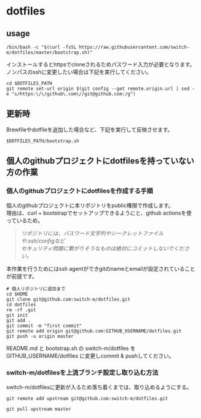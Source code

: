 # dotfiles


## usage

```
/bin/bash -c "$(curl -fsSL https://raw.githubusercontent.com/switch-m/dotfiles/master/bootstrap.sh)"
```

インストールするとhttpsでcloneされるためパスワード入力が必要となります。  
ノンパスのsshに変更したい場合は下記を実行してください。  

```
cd $DOTFILES_PATH
git remote set-url origin $(git config --get remote.origin.url | sed -e "s/https:\/\/github\.com\//git@github.com:/g")
```


## 更新時

Brewfileやdotfileを追加した場合など、下記を実行して反映させます。  

```
$DOTFILES_PATH/bootstrap.sh
```


## 個人のgithubプロジェクトにdotfilesを持っていない方の作業

### 個人のgithubプロジェクトにdotfilesを作成する手順
個人のgithubプロジェクトに本リポジトリをpublic権限で作成します。  
理由は、curl + bootstrapでセットアップできるようにと、github actionsを使っているため。  

> *リポジトリには、パスワード文字列やシークレットファイルや.ssh/configなど  
> セキュリティ問題に繋がりそうなものは絶対にコミットしないでください。*  

本作業を行うためにはssh agentができgitのnameとemailが設定されていることが前提です。

```
# 個人リポジトリに追加まで
cd $HOME
git clone git@github.com:switch-m/dotfiles.git
cd dotfiles
rm -rf .git
git init
git add .
git commit -m "first commit"
git remote add origin git@github.com:GITHUB_USERNAME/dotfiles.git
git push -u origin master
```

README.md と bootstrap.sh の switch-m/dotfiles を GITHUB_USERNAME/dotfiles に変更しcommit & pushしてください。  

### switch-m/dotfilesを上流ブランチ設定し取り込む方法

switch-m/dotfilesに更新が入るため落ち着くまでは、取り込めるようにする。  

```
git remote add upstream git@github.com:switch-m/dotfiles.git

git pull upstream master
```
